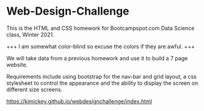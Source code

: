 # Web-Design-Challenge

This is the HTML and CSS homework for Bootcampspot.com Data Science class, Winter 2021.

+++ I am somewhat color-blind so excuse the colors if they are awful. +++

We will take data from a previous homework and use it to build a 7 page website.

Requirements include using bootstrap for the nav-bar and grid layout, a css stylesheet to control the appearance and the ability to display the screen on different size screens.

https://kjmickey.github.io/webdesignchallenge/index.html
